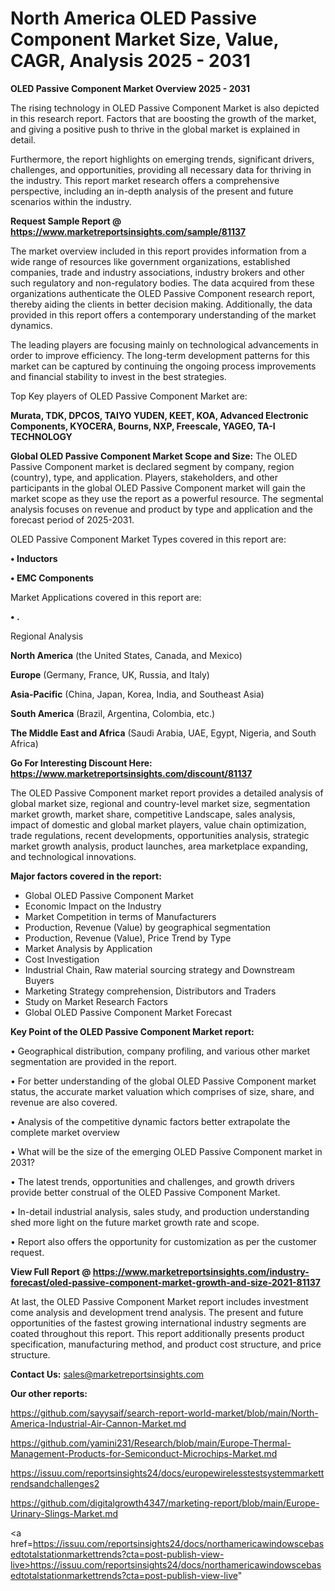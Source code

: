 # North America OLED Passive Component Market Size, Value, CAGR, Analysis 2025 - 2031

<Strong> OLED Passive Component Market Overview 2025 - 2031</strong>

The rising technology in OLED Passive Component Market is also depicted in this research report. Factors that are boosting the growth of the market, and giving a positive push to thrive in the global market is explained in detail.

Furthermore, the report highlights on emerging trends, significant drivers, challenges, and opportunities, providing all necessary data for thriving in the industry. This report market research offers a comprehensive perspective, including an in-depth analysis of the present and future scenarios within the industry.

<strong>Request Sample Report @ <a href=https://www.marketreportsinsights.com/sample/81137>https://www.marketreportsinsights.com/sample/81137</a></strong>

The market overview included in this report provides information from a wide range of resources like government organizations, established companies, trade and industry associations, industry brokers and other such regulatory and non-regulatory bodies. The data acquired from these organizations authenticate the OLED Passive Component research report, thereby aiding the clients in better decision making. Additionally, the data provided in this report offers a contemporary understanding of the market dynamics.

The leading players are focusing mainly on technological advancements in order to improve efficiency. The long-term development patterns for this market can be captured by continuing the ongoing process improvements and financial stability to invest in the best strategies.

Top Key players of OLED Passive Component Market are:

<strong>Murata, TDK, DPCOS, TAIYO YUDEN, KEET, KOA, Advanced Electronic Components, KYOCERA, Bourns, NXP, Freescale, YAGEO, TA-I TECHNOLOGY</strong>

<strong><b>Global OLED Passive Component Market Scope and Size:</b></strong>
The OLED Passive Component market is declared segment by company, region (country), type, and application. Players, stakeholders, and other participants in the global OLED Passive Component market will gain the market scope as they use the report as a powerful resource. The segmental analysis focuses on revenue and product by type and application and the forecast period of 2025-2031.

OLED Passive Component Market Types covered in this report are:

<strong>• Inductors

• EMC Components</strong>

Market Applications covered in this report are:

<strong>• .</strong> 

Regional Analysis

<strong>North America</strong> (the United States, Canada, and Mexico)

<strong>Europe</strong> (Germany, France, UK, Russia, and Italy)

<strong>Asia-Pacific</strong> (China, Japan, Korea, India, and Southeast Asia)

<strong>South America</strong> (Brazil, Argentina, Colombia, etc.)

<strong>The Middle East and Africa</strong> (Saudi Arabia, UAE, Egypt, Nigeria, and South Africa)

<strong>Go For Interesting Discount Here: <a href=https://www.marketreportsinsights.com/discount/81137>https://www.marketreportsinsights.com/discount/81137</a></strong>

The OLED Passive Component market report provides a detailed analysis of global market size, regional and country-level market size, segmentation market growth, market share, competitive Landscape, sales analysis, impact of domestic and global market players, value chain optimization, trade regulations, recent developments, opportunities analysis, strategic market growth analysis, product launches, area marketplace expanding, and technological innovations.

<strong><b>Major factors covered in the report:</b></strong>
<ul>
  <li>Global OLED Passive Component Market </li>
  <li>Economic Impact on the Industry</li>
  <li>Market Competition in terms of Manufacturers</li>
  <li>Production, Revenue (Value) by geographical segmentation</li>
  <li>Production, Revenue (Value), Price Trend by Type</li>
  <li>Market Analysis by Application</li>
  <li>Cost Investigation</li>
  <li>Industrial Chain, Raw material sourcing strategy and Downstream Buyers</li>
  <li>Marketing Strategy comprehension, Distributors and Traders</li>
  <li>Study on Market Research Factors</li>
  <li>Global OLED Passive Component Market Forecast</li>
</ul>

<strong><b>Key Point of the OLED Passive Component Market report:</b></strong>

• Geographical distribution, company profiling, and various other market segmentation are provided in the report.

• For better understanding of the global OLED Passive Component market status, the accurate market valuation which comprises of size, share, and revenue are also covered.

• Analysis of the competitive dynamic factors better extrapolate the complete market overview

• What will be the size of the emerging OLED Passive Component market in 2031?

• The latest trends, opportunities and challenges, and growth drivers provide better construal of the OLED Passive Component Market.

• In-detail industrial analysis, sales study, and production understanding shed more light on the future market growth rate and scope.

• Report also offers the opportunity for customization as per the customer request.

<strong><b>View Full Report @ <a href=https://www.marketreportsinsights.com/industry-forecast/oled-passive-component-market-growth-and-size-2021-81137>https://www.marketreportsinsights.com/industry-forecast/oled-passive-component-market-growth-and-size-2021-81137</a></b></strong>


At last, the OLED Passive Component Market report includes investment come analysis and development trend analysis. The present and future opportunities of the fastest growing international industry segments are coated throughout this report. This report additionally presents product specification, manufacturing method, and product cost structure, and price structure.

<strong>Contact Us:</strong>
sales@marketreportsinsights.com

<strong>Our other reports:</strong>

<a href=https://github.com/sayysaif/search-report-world-market/blob/main/North-America-Industrial-Air-Cannon-Market.md>https://github.com/sayysaif/search-report-world-market/blob/main/North-America-Industrial-Air-Cannon-Market.md</a>

<a href=https://github.com/yamini231/Research/blob/main/Europe-Thermal-Management-Products-for-Semiconduct-Microchips-Market.md>https://github.com/yamini231/Research/blob/main/Europe-Thermal-Management-Products-for-Semiconduct-Microchips-Market.md</a>

<a href=https://issuu.com/reportsinsights24/docs/europewirelesstestsystemmarkettrendsandchallenges2>https://issuu.com/reportsinsights24/docs/europewirelesstestsystemmarkettrendsandchallenges2</a>

<a href=https://github.com/digitalgrowth4347/marketing-report/blob/main/Europe-Urinary-Slings-Market.md>https://github.com/digitalgrowth4347/marketing-report/blob/main/Europe-Urinary-Slings-Market.md</a>

<a href=https://issuu.com/reportsinsights24/docs/northamericawindowscebasedtotalstationmarkettrends?cta=post-publish-view-live>https://issuu.com/reportsinsights24/docs/northamericawindowscebasedtotalstationmarkettrends?cta=post-publish-view-live</a>"
